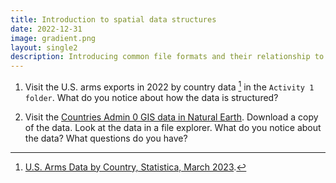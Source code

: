 ```yaml
---
title: Introduction to spatial data structures
date: 2022-12-31
image: gradient.png
layout: single2
description: Introducing common file formats and their relationship to GIS methods.
---
```


1. Visit the U.S. arms exports in 2022 by country data [^1] in the `Activity 1 folder`. What do you notice about how the data is structured?


2. Visit the [Countries Admin 0 GIS data in Natural Earth](https://www.naturalearthdata.com/downloads/110m-cultural-vectors/110m-admin-0-countries/). Download a copy of the data. Look at the data in a file explorer. What do you notice about the data? What questions do you have?

[^1]: [U.S. Arms Data by Country, Statistica, March 2023](https://www.statista.com/statistics/248552/us-arms-exports-by-country/).